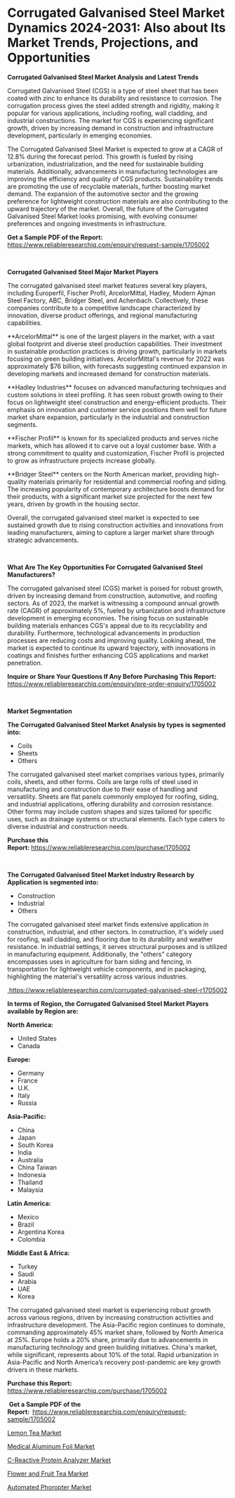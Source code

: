 <p><h1>Corrugated Galvanised Steel Market Dynamics 2024-2031: Also about Its Market Trends, Projections, and Opportunities</h1></p><p><strong>Corrugated Galvanised Steel Market Analysis and Latest Trends</strong></p>
<p><p>Corrugated Galvanised Steel (CGS) is a type of steel sheet that has been coated with zinc to enhance its durability and resistance to corrosion. The corrugation process gives the steel added strength and rigidity, making it popular for various applications, including roofing, wall cladding, and industrial constructions. The market for CGS is experiencing significant growth, driven by increasing demand in construction and infrastructure development, particularly in emerging economies. </p><p>The Corrugated Galvanised Steel Market is expected to grow at a CAGR of 12.8% during the forecast period. This growth is fueled by rising urbanization, industrialization, and the need for sustainable building materials. Additionally, advancements in manufacturing technologies are improving the efficiency and quality of CGS products. Sustainability trends are promoting the use of recyclable materials, further boosting market demand. The expansion of the automotive sector and the growing preference for lightweight construction materials are also contributing to the upward trajectory of the market. Overall, the future of the Corrugated Galvanised Steel Market looks promising, with evolving consumer preferences and ongoing investments in infrastructure.</p></p>
<p><strong>Get a Sample PDF of the Report:&nbsp;</strong> <a href="https://www.reliableresearchiq.com/enquiry/request-sample/1705002?utm_campaign=1732&utm_medium=2&utm_source=Github&utm_content=ia&utm_term=21102024&utm_id=corrugated-galvanised-steel">https://www.reliableresearchiq.com/enquiry/request-sample/1705002</a></p>
<p>&nbsp;</p>
<p><strong>Corrugated Galvanised Steel Major Market Players</strong></p>
<p><p>The corrugated galvanised steel market features several key players, including Europerfil, Fischer Profil, ArcelorMittal, Hadley, Modern Ajman Steel Factory, ABC, Bridger Steel, and Achenbach. Collectively, these companies contribute to a competitive landscape characterized by innovation, diverse product offerings, and regional manufacturing capabilities. </p><p>**ArcelorMittal** is one of the largest players in the market, with a vast global footprint and diverse steel production capabilities. Their investment in sustainable production practices is driving growth, particularly in markets focusing on green building initiatives. ArcelorMittal's revenue for 2022 was approximately $76 billion, with forecasts suggesting continued expansion in developing markets and increased demand for construction materials.</p><p>**Hadley Industries** focuses on advanced manufacturing techniques and custom solutions in steel profiling. It has seen robust growth owing to their focus on lightweight steel construction and energy-efficient products. Their emphasis on innovation and customer service positions them well for future market share expansion, particularly in the industrial and construction segments.</p><p>**Fischer Profil** is known for its specialized products and serves niche markets, which has allowed it to carve out a loyal customer base. With a strong commitment to quality and customization, Fischer Profil is projected to grow as infrastructure projects increase globally.</p><p>**Bridger Steel** centers on the North American market, providing high-quality materials primarily for residential and commercial roofing and siding. The increasing popularity of contemporary architecture boosts demand for their products, with a significant market size projected for the next few years, driven by growth in the housing sector.</p><p>Overall, the corrugated galvanised steel market is expected to see sustained growth due to rising construction activities and innovations from leading manufacturers, aiming to capture a larger market share through strategic advancements.</p></p>
<p>&nbsp;</p>
<p><strong>What Are The Key Opportunities For Corrugated Galvanised Steel Manufacturers?</strong></p>
<p><p>The corrugated galvanised steel (CGS) market is poised for robust growth, driven by increasing demand from construction, automotive, and roofing sectors. As of 2023, the market is witnessing a compound annual growth rate (CAGR) of approximately 5%, fueled by urbanization and infrastructure development in emerging economies. The rising focus on sustainable building materials enhances CGS's appeal due to its recyclability and durability. Furthermore, technological advancements in production processes are reducing costs and improving quality. Looking ahead, the market is expected to continue its upward trajectory, with innovations in coatings and finishes further enhancing CGS applications and market penetration.</p></p>
<p><strong>Inquire or Share Your Questions If Any Before Purchasing This Report:</strong> <a href="https://www.reliableresearchiq.com/enquiry/pre-order-enquiry/1705002?utm_campaign=1732&utm_medium=2&utm_source=Github&utm_content=ia&utm_term=21102024&utm_id=corrugated-galvanised-steel">https://www.reliableresearchiq.com/enquiry/pre-order-enquiry/1705002</a></p>
<p>&nbsp;</p>
<p><strong>Market Segmentation</strong></p>
<p><strong>The Corrugated Galvanised Steel Market Analysis by types is segmented into:</strong></p>
<p><ul><li>Coils</li><li>Sheets</li><li>Others</li></ul></p>
<p><p>The corrugated galvanised steel market comprises various types, primarily coils, sheets, and other forms. Coils are large rolls of steel used in manufacturing and construction due to their ease of handling and versatility. Sheets are flat panels commonly employed for roofing, siding, and industrial applications, offering durability and corrosion resistance. Other forms may include custom shapes and sizes tailored for specific uses, such as drainage systems or structural elements. Each type caters to diverse industrial and construction needs.</p></p>
<p><strong>Purchase this Report:&nbsp;</strong><a href="https://www.reliableresearchiq.com/purchase/1705002?utm_campaign=1732&utm_medium=2&utm_source=Github&utm_content=ia&utm_term=21102024&utm_id=corrugated-galvanised-steel">https://www.reliableresearchiq.com/purchase/1705002</a></p>
<p>&nbsp;</p>
<p><strong>The Corrugated Galvanised Steel Market Industry Research by Application is segmented into:</strong></p>
<p><ul><li>Construction</li><li>Industrial</li><li>Others</li></ul></p>
<p><p>The corrugated galvanised steel market finds extensive application in construction, industrial, and other sectors. In construction, it's widely used for roofing, wall cladding, and flooring due to its durability and weather resistance. In industrial settings, it serves structural purposes and is utilized in manufacturing equipment. Additionally, the "others" category encompasses uses in agriculture for barn siding and fencing, in transportation for lightweight vehicle components, and in packaging, highlighting the material's versatility across various industries.</p></p>
<p><a href="https://www.reliableresearchiq.com/corrugated-galvanised-steel-r1705002?utm_campaign=1732&utm_medium=2&utm_source=Github&utm_content=ia&utm_term=21102024&utm_id=corrugated-galvanised-steel">&nbsp;https://www.reliableresearchiq.com/corrugated-galvanised-steel-r1705002</a></p>
<p><strong>In terms of Region, the Corrugated Galvanised Steel Market Players available by Region are:</strong></p>
<p>
    <p> <strong> North America: </strong>
        <ul>
            <li>United States</li>
            <li>Canada</li>
        </ul>
        </p> 
    <p> <strong> Europe: </strong>
        <ul>
            <li>Germany</li>
            <li>France</li>
            <li>U.K.</li>
            <li>Italy</li>
            <li>Russia</li>
        </ul>
        </p> 
    <p> <strong> Asia-Pacific: </strong>
        <ul>
            <li>China</li>
            <li>Japan</li>
            <li>South Korea</li>
            <li>India</li>
            <li>Australia</li>
            <li>China Taiwan</li>
            <li>Indonesia</li>
            <li>Thailand</li>
            <li>Malaysia</li>
        </ul>
        </p> 
    <p> <strong> Latin America: </strong>
        <ul>
            <li>Mexico</li>
            <li>Brazil</li>
            <li>Argentina Korea</li>
            <li>Colombia</li>
        </ul>
        </p> 
    <p> <strong> Middle East & Africa: </strong>
        <ul>
            <li>Turkey</li>
            <li>Saudi</li>
            <li>Arabia</li>
            <li>UAE</li>
            <li>Korea</li>
        </ul>
    </p>
    </p>
<p><p>The corrugated galvanised steel market is experiencing robust growth across various regions, driven by increasing construction activities and infrastructure development. The Asia-Pacific region continues to dominate, commanding approximately 45% market share, followed by North America at 25%. Europe holds a 20% share, primarily due to advancements in manufacturing technology and green building initiatives. China's market, while significant, represents about 10% of the total. Rapid urbanization in Asia-Pacific and North America’s recovery post-pandemic are key growth drivers in these markets.</p></p>
<p><strong>Purchase this Report: </strong><a href="https://www.reliableresearchiq.com/purchase/1705002?utm_campaign=1732&utm_medium=2&utm_source=Github&utm_content=ia&utm_term=21102024&utm_id=corrugated-galvanised-steel">https://www.reliableresearchiq.com/purchase/1705002</a></p>
<p>&nbsp;<strong>Get a Sample PDF of the Report:&nbsp;&nbsp;</strong><a href="https://www.reliableresearchiq.com/enquiry/request-sample/1705002?utm_campaign=1732&utm_medium=2&utm_source=Github&utm_content=ia&utm_term=21102024&utm_id=corrugated-galvanised-steel">https://www.reliableresearchiq.com/enquiry/request-sample/1705002</a></p>
<p><strong></strong></p>
<p><p><a href="https://www.linkedin.com/pulse/lemon-tea-market-pulse-42-expansion-blueprint-2024-2031-7ggee?utm_campaign=1732&utm_medium=2&utm_source=Github&utm_content=ia&utm_term=21102024&utm_id=corrugated-galvanised-steel">Lemon Tea Market</a></p><p><a href="https://www.linkedin.com/pulse/medical-aluminum-foil-market-growth-segmentation-regional-xm9le?utm_campaign=1732&utm_medium=2&utm_source=Github&utm_content=ia&utm_term=21102024&utm_id=corrugated-galvanised-steel">Medical Aluminum Foil Market</a></p><p><a href="https://github.com/JudyWalsh475/Market-Research-Report-List-1/blob/main/c-reactive-protein-analyzer-market.md?utm_campaign=1732&utm_medium=2&utm_source=Github&utm_content=ia&utm_term=21102024&utm_id=corrugated-galvanised-steel">C-Reactive Protein Analyzer Market</a></p><p><a href="https://www.linkedin.com/pulse/flower-fruit-tea-market-global-insights-regional-analysis-tpmze?utm_campaign=1732&utm_medium=2&utm_source=Github&utm_content=ia&utm_term=21102024&utm_id=corrugated-galvanised-steel">Flower and Fruit Tea Market</a></p><p><a href="https://www.linkedin.com/pulse/analyzing-global-automated-phoropter-market-growth-prospects-u4uwe?utm_campaign=1732&utm_medium=2&utm_source=Github&utm_content=ia&utm_term=21102024&utm_id=corrugated-galvanised-steel">Automated Phoropter Market</a></p></p>
